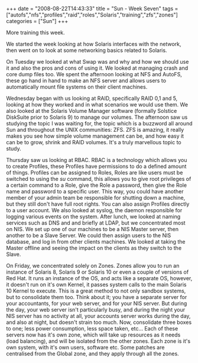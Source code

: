 +++
date = "2008-08-22T14:43:33"
title = "Sun - Week Seven"
tags = ["autofs","nfs","profiles","raid","roles","Solaris","training","zfs","zones"]
categories = ["Sun"]
+++

More training this week.

We started the week looking at how Solaris interfaces with the network, then went on to look at some networking basics related to Solaris.

On Tuesday we looked at what Swap was and why and how we should use it and also the pros and cons of using it. We looked at managing crash and core dump files too. We spent the afternoon looking at NFS and AutoFS, these go hand in hand to make an NFS server and allows users to automatically mount file systems on their client machines.

Wednesday began with us looking at RAID, specifically RAID 0,1 and 5, looking at how they worked and in what scenarios we would use them. We also looked at the Solaris Volume Manager software (formally Solstice DiskSuite prior to Solaris 9) to manage our volumes.
The afternoon saw us studying the topic I was waiting for, the topic which is a buzzword all around Sun and throughout the UNIX communities: ZFS. ZFS is amazing, it really makes you see how simple volume management can be, and how easy it can be to grow, shrink and RAID volumes. It's a truly marvellous topic to study.

Thursday saw us looking at RBAC. RBAC is a technology which allows you to create Profiles, these Profiles have permissions to do a defined amount of things. Profiles can be assigned to Roles, Roles are like users must be switched to using the _su_ command, this allows you to give root privileges of a certain command to a Role, give the Role a password, then give the Role name and password to a specific user. This way, you could have another member of your admin team be responsible for shutting down a machine, but they still don't have full root rights. You can also assign Profiles directly to a user account.
We also looked at syslog, the daemon responsible for logging various events on the system.
After lunch, we looked at naming services such as DNS and and briefly at LDAP, but we concentrated most on NIS. We set up one of our machines to be a NIS Master server, then another to be a Slave Server. We could then assign users to the NIS database, and log in from other clients machines. We looked at taking the Master offline and seeing the impact on the clients as they switch to the Slave.

On Friday, we concentrated solely on Zones. Zones allow you to run an instance of Solaris 8, Solaris 9 or Solaris 10 or even a couple of versions of Red Hat. It runs an instance of the OS, and acts like a separate OS, however, it doesn't run on it's own Kernel, it passes system calls to the main Solaris 10 Kernel to execute.
This is a great method to not only sandbox systems, but to consolidate them too. Think about it; you have a separate server for your accountants, for your web server, and for your NIS server. But during the day, your web server isn't particularly busy, and during the night your NIS server has no activity at all, your accounts server works during the day, and also at night, but doesn't strain too much.
Now, consolidate three boxes to one; less power consumption, less space taken, etc... Each of these servers now has it's own zone, which will take up resources as it needs (load balancing), and will be isolated from the other zones. Each zone is it's own system, with it's own users, software etc. Some patches are centralised from the Global zone, and they apply through all the zones.
